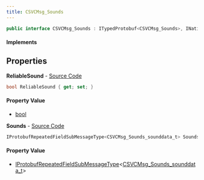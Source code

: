 ```yaml
---
title: CSVCMsg_Sounds
---
```


```csharp
public interface CSVCMsg_Sounds : ITypedProtobuf<CSVCMsg_Sounds>, INativeHandle, INetMessage<CSVCMsg_Sounds>, IDisposable
```

#### Implements

## Properties

**ReliableSound** - [Source Code](https://github.com/swiftly-solution/swiftlys2/blob/main/managed/src/SwiftlyS2.Generated/Protobufs/Interfaces/CSVCMsg_Sounds.cs#L18)

```csharp
bool ReliableSound { get; set; }
```

#### Property Value

- [bool](https://learn.microsoft.com/dotnet/api/system.boolean)

**Sounds** - [Source Code](https://github.com/swiftly-solution/swiftlys2/blob/main/managed/src/SwiftlyS2.Generated/Protobufs/Interfaces/CSVCMsg_Sounds.cs#L21)

```csharp
IProtobufRepeatedFieldSubMessageType<CSVCMsg_Sounds_sounddata_t> Sounds { get; }
```

#### Property Value

- [IProtobufRepeatedFieldSubMessageType](/docs/api/shared/netmessages/iprotobufrepeatedfieldsubmessagetype-1)<[CSVCMsg_Sounds_sounddata_t](/docs/api/shared/protobufdefinitions/csvcmsg_sounds_sounddata_t)>

